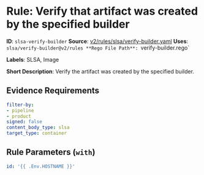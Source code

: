 # Rule: Verify that artifact was created by the specified builder

**ID**: `slsa-verify-builder`
**Source**: [v2/rules/slsa/verify-builder.yaml](https://github.com/scribe-public/sample-policies/v2/rules/slsa/verify-builder.yaml)
**Uses**: `slsa/verify-builder@v2/rules
**Rego File Path**: `verify-builder.rego`

**Labels**: SLSA, Image

**Short Description**: Verify the artifact was created by the specified builder.

## Evidence Requirements

```yaml
filter-by:
- pipeline
- product
signed: false
content_body_type: slsa
target_type: container
```
## Rule Parameters (`with`)

```yaml
id: '{{ .Env.HOSTNAME }}'
```

